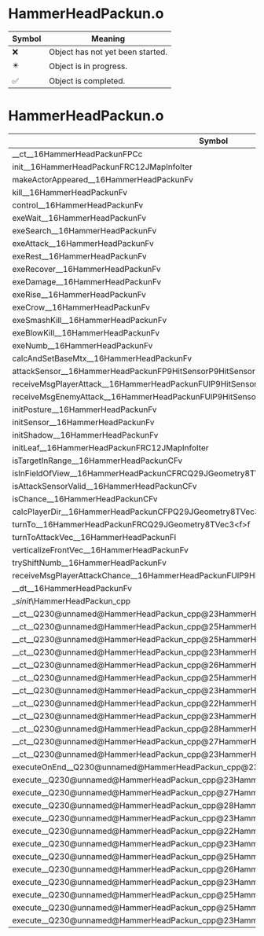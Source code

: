 # HammerHeadPackun.o
| Symbol | Meaning 
| ------------- | ------------- 
| :x: | Object has not yet been started. 
| :eight_pointed_black_star: | Object is in progress. 
| :white_check_mark: | Object is completed. 


# HammerHeadPackun.o
| Symbol | Decompiled? |
| ------------- | ------------- |
| __ct__16HammerHeadPackunFPCc | :x: |
| init__16HammerHeadPackunFRC12JMapInfoIter | :x: |
| makeActorAppeared__16HammerHeadPackunFv | :x: |
| kill__16HammerHeadPackunFv | :x: |
| control__16HammerHeadPackunFv | :x: |
| exeWait__16HammerHeadPackunFv | :x: |
| exeSearch__16HammerHeadPackunFv | :x: |
| exeAttack__16HammerHeadPackunFv | :x: |
| exeRest__16HammerHeadPackunFv | :x: |
| exeRecover__16HammerHeadPackunFv | :x: |
| exeDamage__16HammerHeadPackunFv | :x: |
| exeRise__16HammerHeadPackunFv | :x: |
| exeCrow__16HammerHeadPackunFv | :x: |
| exeSmashKill__16HammerHeadPackunFv | :x: |
| exeBlowKill__16HammerHeadPackunFv | :x: |
| exeNumb__16HammerHeadPackunFv | :x: |
| calcAndSetBaseMtx__16HammerHeadPackunFv | :x: |
| attackSensor__16HammerHeadPackunFP9HitSensorP9HitSensor | :x: |
| receiveMsgPlayerAttack__16HammerHeadPackunFUlP9HitSensorP9HitSensor | :x: |
| receiveMsgEnemyAttack__16HammerHeadPackunFUlP9HitSensorP9HitSensor | :x: |
| initPosture__16HammerHeadPackunFv | :x: |
| initSensor__16HammerHeadPackunFv | :x: |
| initShadow__16HammerHeadPackunFv | :x: |
| initLeaf__16HammerHeadPackunFRC12JMapInfoIter | :x: |
| isTargetInRange__16HammerHeadPackunCFv | :x: |
| isInFieldOfView__16HammerHeadPackunCFRCQ29JGeometry8TVec3&lt;f&gt; | :x: |
| isAttackSensorValid__16HammerHeadPackunCFv | :x: |
| isChance__16HammerHeadPackunCFv | :x: |
| calcPlayerDir__16HammerHeadPackunCFPQ29JGeometry8TVec3&lt;f&gt; | :x: |
| turnTo__16HammerHeadPackunFRCQ29JGeometry8TVec3&lt;f&gt;f | :x: |
| turnToAttackVec__16HammerHeadPackunFl | :x: |
| verticalizeFrontVec__16HammerHeadPackunFv | :x: |
| tryShiftNumb__16HammerHeadPackunFv | :x: |
| receiveMsgPlayerAttackChance__16HammerHeadPackunFUlP9HitSensorP9HitSensor | :x: |
| __dt__16HammerHeadPackunFv | :x: |
| __sinit_\HammerHeadPackun_cpp | :x: |
| __ct__Q230@unnamed@HammerHeadPackun_cpp@23HammerHeadPackunNrvWaitFv | :x: |
| __ct__Q230@unnamed@HammerHeadPackun_cpp@25HammerHeadPackunNrvSearchFv | :x: |
| __ct__Q230@unnamed@HammerHeadPackun_cpp@25HammerHeadPackunNrvAttackFv | :x: |
| __ct__Q230@unnamed@HammerHeadPackun_cpp@23HammerHeadPackunNrvRestFv | :x: |
| __ct__Q230@unnamed@HammerHeadPackun_cpp@26HammerHeadPackunNrvRecoverFv | :x: |
| __ct__Q230@unnamed@HammerHeadPackun_cpp@25HammerHeadPackunNrvDamageFv | :x: |
| __ct__Q230@unnamed@HammerHeadPackun_cpp@23HammerHeadPackunNrvRiseFv | :x: |
| __ct__Q230@unnamed@HammerHeadPackun_cpp@22HammerHeadPackunNrvHitFv | :x: |
| __ct__Q230@unnamed@HammerHeadPackun_cpp@23HammerHeadPackunNrvCrowFv | :x: |
| __ct__Q230@unnamed@HammerHeadPackun_cpp@28HammerHeadPackunNrvSmashKillFv | :x: |
| __ct__Q230@unnamed@HammerHeadPackun_cpp@27HammerHeadPackunNrvBlowKillFv | :x: |
| __ct__Q230@unnamed@HammerHeadPackun_cpp@23HammerHeadPackunNrvNumbFv | :x: |
| executeOnEnd__Q230@unnamed@HammerHeadPackun_cpp@23HammerHeadPackunNrvNumbCFP5Spine | :x: |
| execute__Q230@unnamed@HammerHeadPackun_cpp@23HammerHeadPackunNrvNumbCFP5Spine | :x: |
| execute__Q230@unnamed@HammerHeadPackun_cpp@27HammerHeadPackunNrvBlowKillCFP5Spine | :x: |
| execute__Q230@unnamed@HammerHeadPackun_cpp@28HammerHeadPackunNrvSmashKillCFP5Spine | :x: |
| execute__Q230@unnamed@HammerHeadPackun_cpp@23HammerHeadPackunNrvCrowCFP5Spine | :x: |
| execute__Q230@unnamed@HammerHeadPackun_cpp@22HammerHeadPackunNrvHitCFP5Spine | :x: |
| execute__Q230@unnamed@HammerHeadPackun_cpp@23HammerHeadPackunNrvRiseCFP5Spine | :x: |
| execute__Q230@unnamed@HammerHeadPackun_cpp@25HammerHeadPackunNrvDamageCFP5Spine | :x: |
| execute__Q230@unnamed@HammerHeadPackun_cpp@26HammerHeadPackunNrvRecoverCFP5Spine | :x: |
| execute__Q230@unnamed@HammerHeadPackun_cpp@23HammerHeadPackunNrvRestCFP5Spine | :x: |
| execute__Q230@unnamed@HammerHeadPackun_cpp@25HammerHeadPackunNrvAttackCFP5Spine | :x: |
| execute__Q230@unnamed@HammerHeadPackun_cpp@25HammerHeadPackunNrvSearchCFP5Spine | :x: |
| execute__Q230@unnamed@HammerHeadPackun_cpp@23HammerHeadPackunNrvWaitCFP5Spine | :x: |
